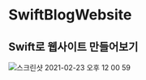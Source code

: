 # SwiftBlogWebsite
## Swift로 웹사이트 만들어보기

![스크린샷 2021-02-23 오후 12 00 59](https://user-images.githubusercontent.com/47676921/108797572-cf814380-75ce-11eb-8aa0-cf6af2121f6d.png)


